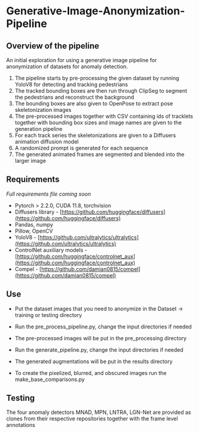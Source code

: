# Generative-Image-Anonymization-Pipeline

## Overview of the pipeline
An initial exploration for using a generative image pipeline for anonymization of datasets for anomaly detection.
1. The pipeline starts by pre-processing the given dataset by running YoloV8 for detecting and tracking pedestrians
2. The tracked bounding boxes are then run through ClipSeg to segment the pedestrians and reconstruct the background
3. The bounding boxes are also given to OpenPose to extract pose skeletonization images
4. The pre-processed images together with CSV containing ids of tracklets together with bounding box sizes and image names are given to the generation pipeline
5. For each track series the skeletonizations are given to a Diffusers animation diffusion model
6. A randomized prompt is generated for each sequence
7. The generated animated frames are segmented and blended into the larger image

## Requirements
*Full requirements file coming soon*
- Pytorch > 2.2.0, CUDA 11.8, torchvision
- Diffusers library - [https://github.com/huggingface/diffusers](https://github.com/huggingface/diffusers) 
- Pandas, numpy
- Pillow, OpenCV
- YoloV8 - [https://github.com/ultralytics/ultralytics](https://github.com/ultralytics/ultralytics) 
- ControlNet auxiliary models -  [https://github.com/huggingface/controlnet_aux](https://github.com/huggingface/controlnet_aux) 
- Compel - [https://github.com/damian0815/compel](https://github.com/damian0815/compel)

## Use
- Put the dataset images that you need to anonymize in the Dataset -> training or testing directory
- Run the pre_process_pipeline.py, change the input directories if needed
- The pre-processed images will be put in the pre_processing directory
- Run the generate_pipeline.py, change the input directories if needed
- The generated augmentations will be put in the results directory

- To create the pixelized, blurred, and obscured images run the make_base_comparisons.py

## Testing
The four anomaly detectors MNAD, MPN, LNTRA, LGN-Net are provided as clones from their respective repositories together with the frame level annotations
